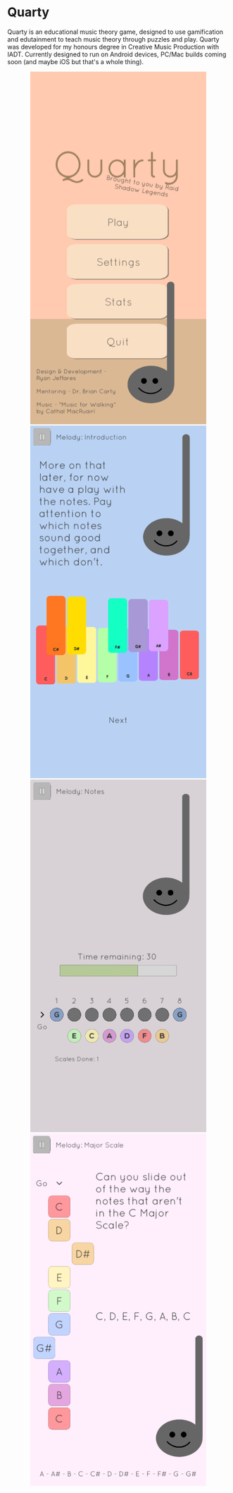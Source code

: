 # Quarty

Quarty is an educational music theory game, designed to use gamification and edutainment to teach music theory through puzzles and play. Quarty was developed for my honours degree in Creative Music Production with IADT. Currently designed to run on Android devices, PC/Mac builds coming soon (and maybe iOS but that's a whole thing).

<p align="center">
  <img src="https://github.com/ryanjeffares/Quarty/blob/master/Assets/Resources/Images/MainMenuScreenshot.png" alt="Main Menu" width="400" height="800">
  <img src="https://github.com/ryanjeffares/Quarty/blob/master/Assets/Resources/Images/MelodyIntroductionScreenshot.png" alt="Melody Introduction" width="400" height="800">
  <img src="https://github.com/ryanjeffares/Quarty/blob/master/Assets/Resources/Images/MelodyNotesPuzzleScreenshot.png" alt="Notes Puzzle" width="400" height="800">
  <img src="https://github.com/ryanjeffares/Quarty/blob/master/Assets/Resources/Images/MajorScaleLessonScreenshot.png" alt="Major Scale Lesson" width="400" height="800">
 </p>
